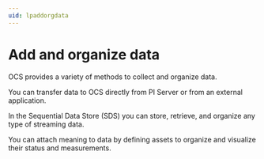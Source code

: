 ```yaml
---
uid: lpaddorgdata
---
```


# Add and organize data

OCS provides a variety of methods to collect and organize data. 

You can transfer data to OCS directly from PI Server or from an external application. 

In the Sequential Data Store (SDS) you can store, retrieve, and organize any type of streaming data. 

You can attach meaning to data by defining assets to organize and visualize their status and measurements.